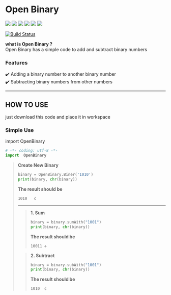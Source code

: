 # Open Binary
![](https://img.shields.io/github/stars/pandao/editor.md.svg) ![](https://img.shields.io/github/forks/pandao/editor.md.svg) ![](https://img.shields.io/github/tag/pandao/editor.md.svg) ![](https://img.shields.io/github/release/pandao/editor.md.svg) ![](https://img.shields.io/github/issues/pandao/editor.md.svg) ![](https://img.shields.io/bower/v/editor.md.svg)

[![Build Status](https://travis-ci.org/joemccann/dillinger.svg?branch=master)](https://travis-ci.org/joemccann/dillinger)

**what is Open Binary ?**<br/>
Open Binary has a simple code to add and subtract binary numbers

### Features
:heavy_check_mark: Adding a binary number to another binary number<br/>
:heavy_check_mark: Subtracting binary numbers from other numbers

***

## HOW TO USE
just download this code and place it in workspace

### Simple Use
import OpenBinary
```python
# -*- coding: utf-8 -*-
import  OpenBinary
```
>**Create New Binary**
>```python
>binary = OpenBinary.Biner('1010')
>print(binary, chr(binary))
>```
>**The result should be**
>```
>1010	c
>```
>***
>>**1. Sum**
>>```python
>>binary = binary.sumWith("1001")
>>print(binary, chr(binary))
>>```
>>**The result should be**
>>```
>>10011	✛
>>```
>
>>**2. Subtract**
>>```python
>>binary = binary.subWith("1001")
>>print(binary, chr(binary))
>>```
>>**The result should be**
>>```
>>1010	c
>>```
